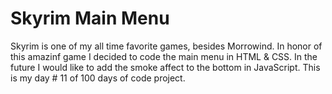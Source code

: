 # Skyrim Main Menu
Skyrim is one of my all time favorite games, besides Morrowind.
In honor of this amazinf game I decided to code the main menu in HTML & CSS.
In the future I would like to add the smoke affect to the bottom in JavaScript.
This is my day # 11 of 100 days of code project.
